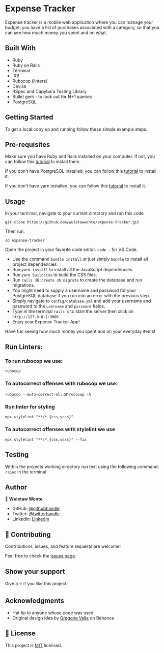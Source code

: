 # Expense Tracker

Expense tracker is a mobile web application where you can manage your budget: you have a list of purchases associated with a category, so that you can see how much money you spent and on what.


## Built With

- Ruby
- Ruby on Rails
- Terminal
- IRB
- Rubocop (linters)
- Devise
- RSpec and Capybara Testing Library
- Bullet gem - to look out for N+1 queries
- PostgreSQL


## Getting Started

To get a local copy up and running follow these simple example steps.


## Pre-requisites
Make sure you have Ruby and Rails installed on your computer. If not, you can follow this [tutorial](https://guides.rubyonrails.org/getting_started.html#creating-a-new-rails-project) to install them.

If you don't have PostgreSQL installed, you can follow this [tutorial](https://www.postgresql.org/download/) to install it.

If you don't have yarn installed, you can follow this [tutorial](https://classic.yarnpkg.com/en/docs/install/#debian-stable) to install it.
  
## Usage
In your terminal, navigate to your current directory and run this code

`git clone https://github.com/wuletawwonte/expense-tracker.git`

Then run:

`cd expense-tracker`

Open the project in your favorite code editor. `code .` for VS Code.

  - Use the command `bundle install` or just simply `bundle` to install all project dependencies.
  - Run `yarn install` to install all the JavaScript dependencies.
  - Run `yarn build:css` to build the CSS files.
  - Run `rails db:create db:migrate` to create the database and run migrations.
  - You might need to supply a username and password for your PostgreSQL database if you run into an error with the previous step.
  - Simply navigate to `config/database.yml` and add your username and password to the `username` and `password` fields.
  - Type in the terminal `rails s` to start the server then click on `http://127.0.0.1:3000`
  - Enjoy your Expense Tracker App!
  
  Have fun seeing how much money you spent and on your everyday items!

## Run Linters:

### To run rubocop we use:

`rubocop`

### To autocorrect offenses with rubocop we use:

`rubocop --auto-correct-all` or
`rubocop -A`

### Run linter for styling

`npx stylelint "**/*.{css,scss}"`

### To autocorrect offenses with stylelint we use

`npx stylelint "**/*.{css,scss}" --fix`


## Testing

   Within the projects working directory run test using the following command:
  `rspec` in the terminal


## Author

👤 **Wuletaw Wonte**

- GitHub: [@githubhandle](https://github.com/wuletawwonte)
- Twitter: [@twitterhandle](https://twitter.com/wuletaww)
- LinkedIn: [LinkedIn](https://www.linkedin.com/in/wuletaw-wonte/)


## 🤝 Contributing

Contributions, issues, and feature requests are welcome!

Feel free to check the [issues page](https://github.com/wuletawwonte/expense-tracker/issues).


## Show your support

Give a ⭐️ if you like this project!


## Acknowledgments

- Hat tip to anyone whose code was used
- Original design idea by [Gregoire Vella](https://www.behance.net/gregoirevella) on Behance


## 📝 License

This project is [MIT](./MIT.md) licensed.
